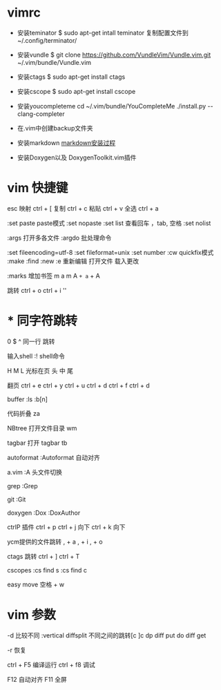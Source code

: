 # vimrc
* 安装teminator
$ sudo apt-get intall teminator
复制配置文件到~/.config/terminator/

* 安装vundle
$ git clone https://github.com/VundleVim/Vundle.vim.git ~/.vim/bundle/Vundle.vim

* 安装ctags
$ sudo apt-get install ctags

* 安装cscope
$ sudo apt-get install cscope

* 安装youcompleteme
cd ~/.vim/bundle/YouCompleteMe
./install.py --clang-completer

* 在.vim中创建backup文件夹

* 安装markdown
[markdown安装过程](http://www.jianshu.com/p/24aefcd4ca93)

* 安装Doxygen以及 DoxygenToolkit.vim插件

# vim 快捷键

esc 映射 ctrl + [
复制 ctrl + c
粘贴 ctrl + v
全选 ctrl + a

:set paste paste模式
:set nopaste
:set list 查看回车 ，tab, 空格
:set nolist


:args 打开多各文件
:argdo 批处理命令

:set fileencoding=utf-8
:set fileformat=unix
:set number
:cw quickfix模式
:make
:find
:new 
:e 重新编辑 打开文件 载入更改

:marks
增加书签 
m a m A
` + a ` + A

跳转
ctrl + o
ctrl + i
''

# * 同字符跳转
0 $ ^ 同一行 跳转

输入shell
:! shell命令

H M L 光标在页 头 中 尾

翻页
ctrl + e 
ctrl + y
ctrl + u
ctrl + d
ctrl + f
ctrl + d

buffer
:ls
:b[n]

代码折叠
za

NBtree
打开文件目录
wm

tagbar
打开 tagbar
tb

autoformat
:Autoformat 自动对齐

a.vim
:A 头文件切换

grep
:Grep

git
:Git

doxygen
:Dox
:DoxAuthor

ctrlP 插件
ctrl + p
ctrl + j 向下
ctrl + k 向下

ycm提供的文件跳转
, + a
, + i
, + o

ctags 跳转
ctrl + ]
ctrl + T

cscopes
:cs find s
:cs find c

easy move
空格 + w

# vim 参数 
-d 比较不同
:vertical diffsplit
不同之间的跳转[c ]c
dp diff put 
do diff get

-r 恢复

ctrl + F5 编译运行
ctrl + f8  调试 

F12 自动对齐
F11 全屏 

